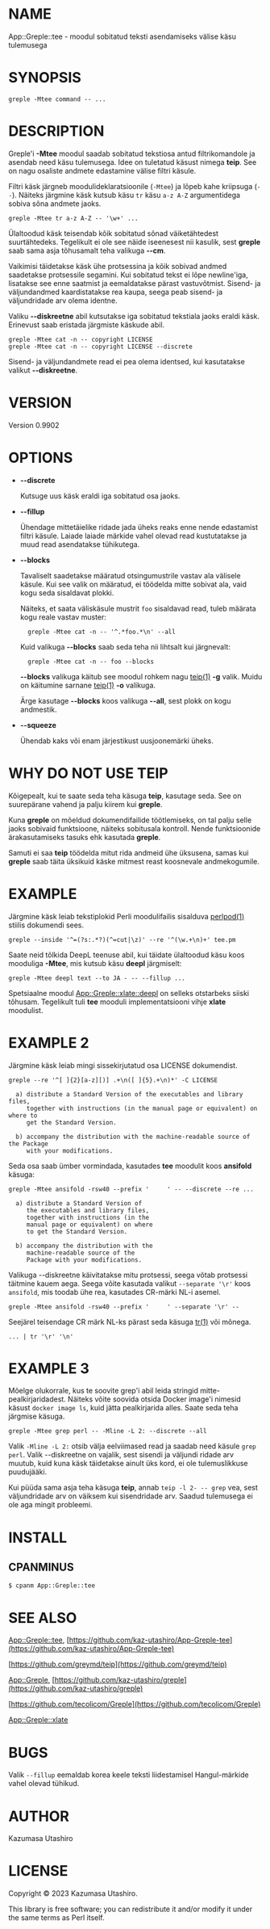 # NAME

App::Greple::tee - moodul sobitatud teksti asendamiseks välise käsu tulemusega

# SYNOPSIS

    greple -Mtee command -- ...

# DESCRIPTION

Greple'i **-Mtee** moodul saadab sobitatud tekstiosa antud filtrikomandole ja asendab need käsu tulemusega. Idee on tuletatud käsust nimega **teip**. See on nagu osaliste andmete edastamine välise filtri käsule.

Filtri käsk järgneb moodulideklaratsioonile (`-Mtee`) ja lõpeb kahe kriipsuga (`--`). Näiteks järgmine käsk kutsub käsu `tr` käsu `a-z A-Z` argumentidega sobiva sõna andmete jaoks.

    greple -Mtee tr a-z A-Z -- '\w+' ...

Ülaltoodud käsk teisendab kõik sobitatud sõnad väiketähtedest suurtähtedeks. Tegelikult ei ole see näide iseenesest nii kasulik, sest **greple** saab sama asja tõhusamalt teha valikuga **--cm**.

Vaikimisi täidetakse käsk ühe protsessina ja kõik sobivad andmed saadetakse protsessile segamini. Kui sobitatud tekst ei lõpe newline'iga, lisatakse see enne saatmist ja eemaldatakse pärast vastuvõtmist. Sisend- ja väljundandmed kaardistatakse rea kaupa, seega peab sisend- ja väljundridade arv olema identne.

Valiku **--diskreetne** abil kutsutakse iga sobitatud tekstiala jaoks eraldi käsk. Erinevust saab eristada järgmiste käskude abil.

    greple -Mtee cat -n -- copyright LICENSE
    greple -Mtee cat -n -- copyright LICENSE --discrete

Sisend- ja väljundandmete read ei pea olema identsed, kui kasutatakse valikut **--diskreetne**.

# VERSION

Version 0.9902

# OPTIONS

- **--discrete**

    Kutsuge uus käsk eraldi iga sobitatud osa jaoks.

- **--fillup**

    Ühendage mittetäielike ridade jada üheks reaks enne nende edastamist filtri käsule. Laiade laiade märkide vahel olevad read kustutatakse ja muud read asendatakse tühikutega.

- **--blocks**

    Tavaliselt saadetakse määratud otsingumustrile vastav ala välisele käsule. Kui see valik on määratud, ei töödelda mitte sobivat ala, vaid kogu seda sisaldavat plokki.

    Näiteks, et saata väliskäsule mustrit `foo` sisaldavad read, tuleb määrata kogu reale vastav muster:

        greple -Mtee cat -n -- '^.*foo.*\n' --all

    Kuid valikuga **--blocks** saab seda teha nii lihtsalt kui järgnevalt:

        greple -Mtee cat -n -- foo --blocks

    **--blocks** valikuga käitub see moodul rohkem nagu [teip(1)](http://man.he.net/man1/teip) **-g** valik. Muidu on käitumine sarnane [teip(1)](http://man.he.net/man1/teip) **-o** valikuga.

    Ärge kasutage **--blocks** koos valikuga **--all**, sest plokk on kogu andmestik.

- **--squeeze**

    Ühendab kaks või enam järjestikust uusjoonemärki üheks.

# WHY DO NOT USE TEIP

Kõigepealt, kui te saate seda teha käsuga **teip**, kasutage seda. See on suurepärane vahend ja palju kiirem kui **greple**.

Kuna **greple** on mõeldud dokumendifailide töötlemiseks, on tal palju selle jaoks sobivaid funktsioone, näiteks sobitusala kontroll. Nende funktsioonide ärakasutamiseks tasuks ehk kasutada **greple**.

Samuti ei saa **teip** töödelda mitut rida andmeid ühe üksusena, samas kui **greple** saab täita üksikuid käske mitmest reast koosnevale andmekogumile.

# EXAMPLE

Järgmine käsk leiab tekstiplokid Perli moodulifailis sisalduva [perlpod(1)](http://man.he.net/man1/perlpod) stiilis dokumendi sees.

    greple --inside '^=(?s:.*?)(^=cut|\z)' --re '^(\w.+\n)+' tee.pm

Saate neid tõlkida DeepL teenuse abil, kui täidate ülaltoodud käsu koos mooduliga **-Mtee**, mis kutsub käsu **deepl** järgmiselt:

    greple -Mtee deepl text --to JA - -- --fillup ...

Spetsiaalne moodul [App::Greple::xlate::deepl](https://metacpan.org/pod/App%3A%3AGreple%3A%3Axlate%3A%3Adeepl) on selleks otstarbeks siiski tõhusam. Tegelikult tuli **tee** mooduli implementatsiooni vihje **xlate** moodulist.

# EXAMPLE 2

Järgmine käsk leiab mingi sissekirjutatud osa LICENSE dokumendist.

    greple --re '^[ ]{2}[a-z][)] .+\n([ ]{5}.+\n)*' -C LICENSE

      a) distribute a Standard Version of the executables and library files,
         together with instructions (in the manual page or equivalent) on where to
         get the Standard Version.
    
      b) accompany the distribution with the machine-readable source of the Package
         with your modifications.
    

Seda osa saab ümber vormindada, kasutades **tee** moodulit koos **ansifold** käsuga:

    greple -Mtee ansifold -rsw40 --prefix '     ' -- --discrete --re ...

      a) distribute a Standard Version of
         the executables and library files,
         together with instructions (in the
         manual page or equivalent) on where
         to get the Standard Version.
    
      b) accompany the distribution with the
         machine-readable source of the
         Package with your modifications.

Valikuga --diskreetne käivitatakse mitu protsessi, seega võtab protsessi täitmine kauem aega. Seega võite kasutada valikut `--separate '\r'` koos `ansifold`, mis toodab ühe rea, kasutades CR-märki NL-i asemel.

    greple -Mtee ansifold -rsw40 --prefix '     ' --separate '\r' --

Seejärel teisendage CR märk NL-ks pärast seda käsuga [tr(1)](http://man.he.net/man1/tr) või mõnega.

    ... | tr '\r' '\n'

# EXAMPLE 3

Mõelge olukorrale, kus te soovite grep'i abil leida stringid mitte-pealkirjaridadest. Näiteks võite soovida otsida Docker image'i nimesid käsust `docker image ls`, kuid jätta pealkirjarida alles. Saate seda teha järgmise käsuga.

    greple -Mtee grep perl -- -Mline -L 2: --discrete --all

Valik `-Mline -L 2:` otsib välja eelviimased read ja saadab need käsule `grep perl`. Valik --diskreetne on vajalik, sest sisendi ja väljundi ridade arv muutub, kuid kuna käsk täidetakse ainult üks kord, ei ole tulemuslikkuse puudujääki.

Kui püüda sama asja teha käsuga **teip**, annab `teip -l 2- -- grep` vea, sest väljundridade arv on väiksem kui sisendridade arv. Saadud tulemusega ei ole aga mingit probleemi.

# INSTALL

## CPANMINUS

    $ cpanm App::Greple::tee

# SEE ALSO

[App::Greple::tee](https://metacpan.org/pod/App%3A%3AGreple%3A%3Atee), [https://github.com/kaz-utashiro/App-Greple-tee](https://github.com/kaz-utashiro/App-Greple-tee)

[https://github.com/greymd/teip](https://github.com/greymd/teip)

[App::Greple](https://metacpan.org/pod/App%3A%3AGreple), [https://github.com/kaz-utashiro/greple](https://github.com/kaz-utashiro/greple)

[https://github.com/tecolicom/Greple](https://github.com/tecolicom/Greple)

[App::Greple::xlate](https://metacpan.org/pod/App%3A%3AGreple%3A%3Axlate)

# BUGS

Valik `--fillup` eemaldab korea keele teksti liidestamisel Hangul-märkide vahel olevad tühikud.

# AUTHOR

Kazumasa Utashiro

# LICENSE

Copyright © 2023 Kazumasa Utashiro.

This library is free software; you can redistribute it and/or modify
it under the same terms as Perl itself.

